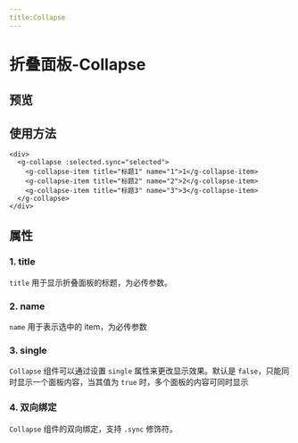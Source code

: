 ```yaml
---
title:Collapse
---
```


# 折叠面板-Collapse

## 预览

<ClientOnly>
<collapse-demos></collapse-demos>
</ClientOnly>

## 使用方法

```
<div>
  <g-collapse :selected.sync="selected">
    <g-collapse-item title="标题1" name="1">1</g-collapse-item>
    <g-collapse-item title="标题2" name="2">2</g-collapse-item>
    <g-collapse-item title="标题3" name="3">3</g-collapse-item>
  </g-collapse>
</div>
```

## 属性

### 1. title

`title` 用于显示折叠面板的标题，为必传参数。

### 2. name

`name` 用于表示选中的 item，为必传参数

### 3. single

`Collapse` 组件可以通过设置 `single` 属性来更改显示效果。默认是 `false`，只能同时显示一个面板内容，当其值为 `true` 时，多个面板的内容可同时显示

### 4. 双向绑定

`Collapse` 组件的双向绑定，支持 `.sync` 修饰符。

